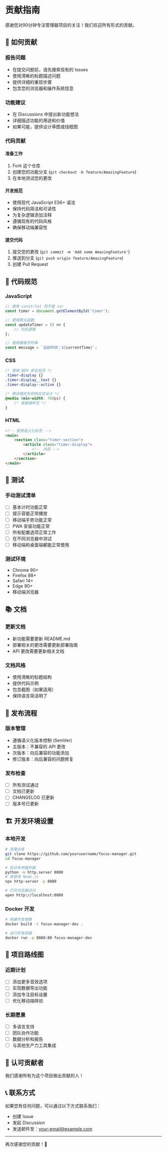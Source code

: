 # 贡献指南

感谢您对90分钟专注管理器项目的关注！我们欢迎所有形式的贡献。

## 🤝 如何贡献

### 报告问题
- 在提交问题前，请先搜索现有的 Issues
- 使用清晰的标题描述问题
- 提供详细的重现步骤
- 包含您的浏览器和操作系统信息

### 功能建议
- 在 Discussions 中提出新功能想法
- 详细描述功能的用途和价值
- 如果可能，提供设计草图或线框图

### 代码贡献

#### 准备工作
1. Fork 这个仓库
2. 创建您的功能分支 (`git checkout -b feature/AmazingFeature`)
3. 在本地测试您的更改

#### 开发规范
- 使用现代 JavaScript ES6+ 语法
- 保持代码简洁和可读性
- 为复杂逻辑添加注释
- 遵循现有的代码风格
- 确保移动端兼容性

#### 提交代码
1. 提交您的更改 (`git commit -m 'Add some AmazingFeature'`)
2. 推送到分支 (`git push origin feature/AmazingFeature`)
3. 创建 Pull Request

## 📝 代码规范

### JavaScript
```javascript
// 使用 const/let 而不是 var
const timer = document.getElementById('timer');

// 使用箭头函数
const updateTimer = () => {
    // 代码逻辑
};

// 使用模板字符串
const message = `当前时间：${currentTime}`;
```

### CSS
```css
/* 使用 BEM 命名规范 */
.timer-display {}
.timer-display__text {}
.timer-display--active {}

/* 移动端优先的响应式设计 */
@media (min-width: 768px) {
    /* 桌面端样式 */
}
```

### HTML
```html
<!-- 使用语义化标签 -->
<main>
    <section class="timer-section">
        <article class="timer-display">
            <!-- 内容 -->
        </article>
    </section>
</main>
```

## 🧪 测试

### 手动测试清单
- [ ] 基本计时功能正常
- [ ] 提示音能正常播放
- [ ] 移动端手势功能正常
- [ ] PWA 安装功能正常
- [ ] 所有配置选项正常工作
- [ ] 在不同浏览器中测试
- [ ] 移动端和桌面端都能正常使用

### 测试环境
- Chrome 90+
- Firefox 88+
- Safari 14+
- Edge 90+
- 移动端浏览器

## 📚 文档

### 更新文档
- 新功能需要更新 README.md
- 部署相关的更改需要更新部署指南
- API 更改需要更新相关文档

### 文档风格
- 使用清晰的标题结构
- 提供代码示例
- 包含截图（如果适用）
- 保持语言简洁明了

## 🔄 发布流程

### 版本管理
- 遵循语义化版本控制 (SemVer)
- 主版本：不兼容的 API 更改
- 次版本：向后兼容的功能添加
- 修订版本：向后兼容的问题修复

### 发布检查
- [ ] 所有测试通过
- [ ] 文档已更新
- [ ] CHANGELOG 已更新
- [ ] 版本号已更新

## 🏗️ 开发环境设置

### 本地开发
```bash
# 克隆仓库
git clone https://github.com/yourusername/focus-manager.git
cd focus-manager

# 启动本地服务器
python -m http.server 8080
# 或使用 Node.js
npx http-server -p 8080

# 打开浏览器访问
open http://localhost:8080
```

### Docker 开发
```bash
# 构建开发镜像
docker build -t focus-manager-dev .

# 运行开发容器
docker run -p 8080:80 focus-manager-dev
```

## 🎯 项目路线图

### 近期计划
- [ ] 添加更多音效选项
- [ ] 实现数据导出功能
- [ ] 添加专注目标设置
- [ ] 优化移动端体验

### 长期愿景
- [ ] 多语言支持
- [ ] 团队协作功能
- [ ] 数据分析和报告
- [ ] 与其他生产力工具集成

## 🌟 认可贡献者

我们感谢所有为这个项目做出贡献的人！

## 📞 联系方式

如果您有任何问题，可以通过以下方式联系我们：
- 创建 Issue
- 发起 Discussion
- 发送邮件至：your-email@example.com

---

再次感谢您的贡献！🙏
